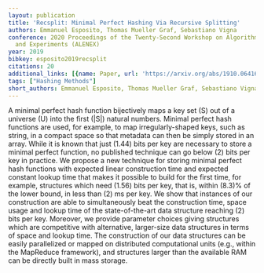 ```yaml
---
layout: publication
title: 'Recsplit: Minimal Perfect Hashing Via Recursive Splitting'
authors: Emmanuel Esposito, Thomas Mueller Graf, Sebastiano Vigna
conference: 2020 Proceedings of the Twenty-Second Workshop on Algorithm Engineering
  and Experiments (ALENEX)
year: 2019
bibkey: esposito2019recsplit
citations: 20
additional_links: [{name: Paper, url: 'https://arxiv.org/abs/1910.06416'}]
tags: ["Hashing Methods"]
short_authors: Emmanuel Esposito, Thomas Mueller Graf, Sebastiano Vigna
---
```

A minimal perfect hash function bijectively maps a key set \(S\) out of a
universe \(U\) into the first \(|S|\) natural numbers. Minimal perfect hash
functions are used, for example, to map irregularly-shaped keys, such as
string, in a compact space so that metadata can then be simply stored in an
array. While it is known that just \(1.44\) bits per key are necessary to store a
minimal perfect function, no published technique can go below \(2\) bits per key
in practice. We propose a new technique for storing minimal perfect hash
functions with expected linear construction time and expected constant lookup
time that makes it possible to build for the first time, for example,
structures which need \(1.56\) bits per key, that is, within \(8.3\)% of the lower
bound, in less than \(2\) ms per key. We show that instances of our construction
are able to simultaneously beat the construction time, space usage and lookup
time of the state-of-the-art data structure reaching \(2\) bits per key.
Moreover, we provide parameter choices giving structures which are competitive
with alternative, larger-size data structures in terms of space and lookup
time. The construction of our data structures can be easily parallelized or
mapped on distributed computational units (e.g., within the MapReduce
framework), and structures larger than the available RAM can be directly built
in mass storage.